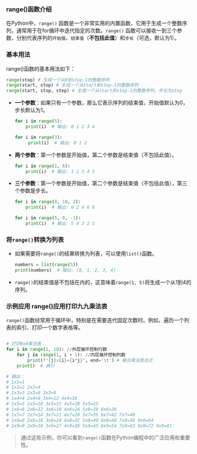### range()函数介绍

在Python中，`range()` 函数是一个非常实用的内置函数，它用于生成一个整数序列，通常用于在for循环中迭代指定的次数。`range()` 函数可以接收一到三个参数，分别代表序列的`开始值`、`结束值`（**不包括此值**）和`步长`（可选，默认为1）。

### 基本用法
range()函数的基本用法如下：
``` python
range(stop) # 生成一个从0到stop-1的整数序列
range(start, stop) # 生成一个从start到stop-1的整数序列
range(start, stop, step) # 生成一个从start到stop-1的整数序列，步长为step
```
- **一个参数**：如果只有一个参数，那么它表示序列的结束值，开始值默认为0，步长默认为1。

  ```python
  for i in range(5):
      print(i)  # 输出: 0 1 2 3 4

  for i in range(3):
       print(i)  # 输出: 0 1 2
  ```

- **两个参数**：第一个参数是开始值，第二个参数是结束值（不包括此值）。

  ```python
  for i in range(1, 6):
      print(i)  # 输出: 1 2 3 4 5
  ```

- **三个参数**：第一个参数是开始值，第二个参数是结束值（不包括此值），第三个参数是步长。

  ```python
  for i in range(0, 10, 2):
      print(i)  # 输出: 0 2 4 6 8

  for i in range(5, 0, -1):
      print(i)  # 输出: 5 4 3 2 1

  ```

### 将`range()`转换为列表

- 如果需要将`range()`的结果转换为列表，可以使用`list()`函数。

  ```python
  numbers = list(range(5))
  print(numbers)  # 输出: [0, 1, 2, 3, 4]
  ```

- `range()`的结束值是不包括在内的，这意味着`range(1, 5)`将生成一个从1到4的序列。

### 示例应用 range()应用打印九九乘法表

`range()`函数经常用于循环中，特别是在需要迭代固定次数时。例如，遍历一个列表的索引、打印一个数字表格等。

```python

# 打印9x9乘法表
for i in range(1, 10): //外层循环控制行数
    for j in range(1, i + 1): //内层循环控制列数
        print(f"{j}x{i}={i*j}", end='\t') # 输出乘法表达式
    print()  # 换行

# 输出：
# 1x1=1
# 1x2=2 2x2=4
# 1x3=3 2x3=6 3x3=9
# 1x4=4 2x4=8 3x4=12 4x4=16
# 1x5=5 2x5=10 3x5=15 4x5=20 5x5=25
# 1x6=6 2x6=12 3x6=18 4x6=24 5x6=30 6x6=36
# 1x7=7 2x7=14 3x7=21 4x7=28 5x7=35 6x7=42 7x7=49
# 1x8=8 2x8=16 3x8=24 4x8=32 5x8=40 6x8=48 7x8=56 8x8=64
# 1x9=9 2x9=18 3x9=27 4x9=36 5x9=45 6x9=54 7x9=63 8x9=72 9x9=81
```

>通过这些示例，你可以看到`range()`函数在Python编程中的广泛应用和重要性。
